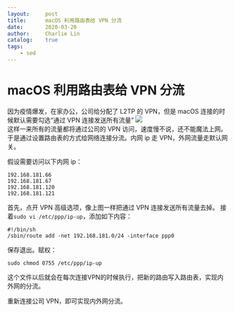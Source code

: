 ```yaml
---
layout:     post
title:      macOS 利用路由表给 VPN 分流
date:       2020-03-20
author:     Charlie Lin
catalog:    true
tags:
    - sed
---
```


# macOS 利用路由表给 VPN 分流

因为疫情爆发，在家办公，公司给分配了 L2TP 的 VPN，但是 macOS 连接的时候默认需要勾选“通过 VPN 连接发送所有流量”
![](https://tva1.sinaimg.cn/large/007S8ZIlgy1gfwg83fc25j30hp07iwkt.jpg)  
这样一来所有的流量都将通过公司的 VPN 访问，速度慢不说，还不能魔法上网。于是通过设置路由表的方式给网络连接分流。内网 ip 走 VPN，外网流量走默认网关。

假设需要访问以下内网 ip：
```
192.168.181.66
192.168.181.67
192.168.181.120
192.168.181.121
```

首先，点开 VPN 高级选项，像上图一样把通过 VPN 连接发送所有流量去掉。
接着`sudo vi /etc/ppp/ip-up`，添加如下内容：
```
#!/bin/sh
/sbin/route add -net 192.168.181.0/24 -interface ppp0
```
保存退出。赋权：
```
sudo chmod 0755 /etc/ppp/ip-up
```
这个文件以后就会在每次连接VPN的时候执行，把新的路由写入路由表，实现内外网的分流。

重新连接公司 VPN，即可实现内外网分流。

